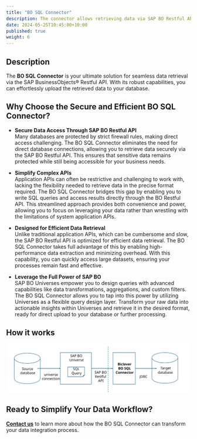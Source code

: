 ```yaml
---
title: "BO SQL Connector"
description: The connector allows retrieving data via SAP BO Restful API and uploading them to a database.
date: 2024-05-25T10:45:00+10:00
published: true
weight: 6
---
```


## Description
The **BO SQL Connector** is your ultimate solution for seamless data retrieval via the SAP BusinessObjects® Restful API. With its robust capabilities, you can effortlessly upload the retrieved data to your database.

## Why Choose the Secure and Efficient BO SQL Connector?

- **Secure Data Access Through SAP BO Restful API**  
  Many databases are protected by strict firewall rules, making direct access challenging. The BO SQL Connector eliminates the need for direct database connections, allowing you to retrieve data securely via the SAP BO Restful API. This ensures that sensitive data remains protected while still being accessible for your business needs.

- **Simplify Complex APIs**  
  Application APIs can often be restrictive and challenging to work with, lacking the flexibility needed to retrieve data in the precise format required. The BO SQL Connector bridges this gap by enabling you to write SQL queries and access results directly through the BO Restful API. This streamlined approach provides both convenience and power, allowing you to focus on leveraging your data rather than wrestling with the limitations of system application APIs.

- **Designed for Efficient Data Retrieval**  
  Unlike traditional application APIs, which can be cumbersome and slow, the SAP BO Restful API is optimized for efficient data retrieval. The BO SQL Connector takes full advantage of this by enabling high-performance data extraction and minimizing overhead. With this capability, you can quickly access large datasets, ensuring your processes remain fast and effective.

- **Leverage the Full Power of SAP BO**  
  SAP BO Universes empower you to design queries with advanced capabilities like data transformations, aggregations, and custom filters. The BO SQL Connector allows you to tap into this power by utilizing Universes as a flexible query design layer. Transform your raw data into actionable insights within Universes and retrieve it in the desired format, ready for direct upload to your database or further processing.

## How it works

![bosqlconnector](/images/pages/bosqlconnector.svg)

## Ready to Simplify Your Data Workflow?

[**Contact us**](https://biclever.com/contact/) to learn more about how the BO SQL Connector can transform your data integration process.
